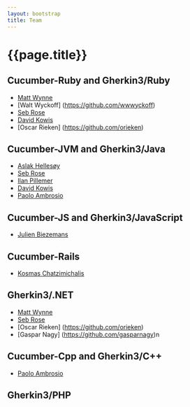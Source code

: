 ```yaml
---
layout: bootstrap
title: Team
---
```

# {{page.title}}

## Cucumber-Ruby and Gherkin3/Ruby
* [Matt Wynne](https://github.com/mattwynne)
* [Walt Wyckoff] (https://github.com/wwwyckoff)
* [Seb Rose](https://github.com/sebrose) 
* [David Kowis](https://github.com/dkowis)
* [Oscar Rieken] (https://github.com/orieken)

## Cucumber-JVM and Gherkin3/Java
* [Aslak Hellesøy](https://github.com/aslakhellesoy)
* [Seb Rose](https://github.com/sebrose)
* [Ilan Pillemer](https://github.com/ilanpillemer)
* [David Kowis](https://github.com/dkowis)
* [Paolo Ambrosio](https://github.com/paoloambrosio)

## Cucumber-JS and Gherkin3/JavaScript
* [Julien Biezemans](https://github.com/jbpros)

## Cucumber-Rails
* [Kosmas Chatzimichalis](https://github.com/Kosmas)

## Gherkin3/.NET
* [Matt Wynne](https://github.com/mattwynne)
* [Seb Rose](https://github.com/sebrose) 
* [Oscar Rieken] (https://github.com/orieken)
* [Gaspar Nagy] (https://github.com/gasparnagy)n

## Cucumber-Cpp and Gherkin3/C++
* [Paolo Ambrosio](https://github.com/paoloambrosio)

## Gherkin3/PHP
